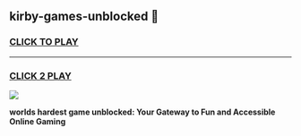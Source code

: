 
## kirby-games-unblocked 👋
<h3>
<a href="https://premium.freeplayer.one?title=kirby-games-unblocked&ref=14F">CLICK TO PLAY</a></h3>
<hr>

<h3>
<a href="https://premium.freeplayer.one?title=kirby-games-unblocked&ref=14F">CLICK 2 PLAY</a>
  
</h3>

<a href="https://premium.freeplayer.one?title=kirby-games-unblocked&ref=12F/"><img src="https://clearcache.store/games.png"></a>


**worlds hardest game unblocked: Your Gateway to Fun and Accessible Online Gaming**
